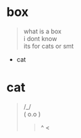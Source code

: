# box  

> what is a box  
> i dont know  
> its for cats or smt  

- cat  

# cat  

>   /\_/\
>  ( o.o )
>   > ^ <
